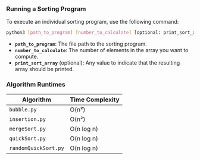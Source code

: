 ### Running a Sorting Program

To execute an individual sorting program, use the following command:

```bash
python3 [path_to_program] [number_to_calculate] [optional: print_sort_array]
```

- **`path_to_program`**: The file path to the sorting program.
- **`number_to_calculate`**: The number of elements in the array you want to compute.
- **`print_sort_array`** (optional): Any value to indicate that the resulting array should be printed.

### Algorithm Runtimes

| Algorithm            | Time Complexity |
|----------------------|-----------------|
| `bubble.py`          | O(n²)           |
| `insertion.py`       | O(n²)           |
| `mergeSort.py`       | O(n log n)      |
| `quickSort.py`       | O(n log n)      |
| `randomQuickSort.py` | O(n log n)      |